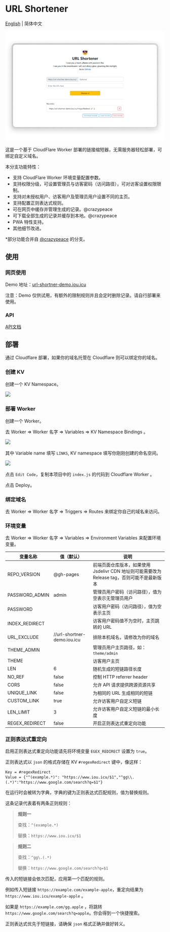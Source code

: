 # URL Shortener

[English](../README.md) | 简体中文

![Demo](Demo.png)

这是一个基于 CloudFlare Worker 部署的链接缩短器，无需服务器轻松部署，可绑定自定义域名。

本分支功能特性：

- 支持 CloudFlare Worker 环境变量配置参数。
- 支持权限分级，可设置管理员与访客密码（访问路径），可对访客设置权限限制。
- 支持对未授权用户、访客用户及管理员用户设置不同的主页。
- 支持配置正则表达式规则。
- 可在网页中缓存并管理生成的记录。@crazypeace
- 可下载全部生成的记录并缓存到本地。@crazypeace
- PWA 特性支持。
- 其他细节改进。

*部分功能合并自 [@crazypeace](https://github.com/crazypeace/Url-Shorten-Worker) 的分支。

## 使用

### 网页使用

Demo 地址：[url-shortner-demo.iou.icu](https://url-shortner-demo.iou.icu/)

注意：Demo 仅供试用，有额外的限制规则并且会定时删除记录。请自行部署来使用。

### API

[API文档](API_zh-hans.md)

## 部署

通过 Cloudflare 部署，如果你的域名托管在 Cloudflare 则可以绑定你的域名。

### 创建 KV

创建一个 KV Namespace。

<img src="https://cdn.jsdelivr.net/npm/imst@0.0.4/20201205232805.png">

### 部署 Worker

创建一个 Worker。

去 Worker => Worker 名字 => Variables => KV Namespace Bindings 。

<img src="https://cdn.jsdelivr.net/npm/imst@0.0.4/20201205232536.png">

其中 Variable name 填写 `LINKS`,  KV namespace 填写你刚刚创建的命名空间。

<img src="https://cdn.jsdelivr.net/npm/imst@0.0.4/20201205232704.png">

点击 `Edit Code`，复制本项目中的 `index.js` 的代码到 Cloudflare Worker 。

点击 Deploy。

### 绑定域名

去 Worker => Worker 名字 => Triggers => Routes 来绑定你自己的域名来访问。

### 环境变量

去 Worker => Worker 名字 => Variables => Environment Variables 来配置环境变量。

| 变量名称       | 值（默认）                | 说明                                                         |
| -------------- | ------------------------- | ------------------------------------------------------------ |
| REPO_VERSION   | @gh-pages                 | 前端页面仓库版本，如果使用 Jsdelivr CDN 地址则可能需要改为 Release tag，否则可能不是最新版本 |
| PASSWORD_ADMIN | admin                     | 管理员用户密码（访问路径），值为空表示无管理员用户           |
| PASSWORD       |                           | 访客用户密码（访问路径），值为空表示主页                     |
| INDEX_REDIRECT |                           | 访客用户密码值不为空时，主页跳转的 URL                       |
| URL_EXCLUDE    | //url-shortner-demo.iou.icu | 排除本机域名，请修改为你的域名                               |
| THEME_ADMIN    |                           | 管理员用户主页路径，如：`theme/admin`                        |
| THEME          |                           | 访客用户主页                                                 |
| LEN            | 6                          | 随机生成的短链路径长度                                       |
| NO_REF         | false                     | 控制 HTTP referrer header                                    |
| CORS           | false                     | 允许 API 请求提供跨源资源共享                                |
| UNIQUE_LINK    | false                     | 为相同的 URL 生成相同的短链                                  |
| CUSTOM_LINK    | true                      | 允许访客用户自定义短链                                       |
| LEN_LIMIT      | 3                         | 允许访客用户自定义短链的最小长度                             |
| REGEX_REDIRECT | false                     | 开启正则表达式重定向功能                                     |

### 正则表达式重定向

启用正则表达式重定向功能请先将环境变量 `EGEX_REDIRECT` 设置为 `true`。

正则表达式以 `json` 的格式存储在 KV `#regexRedirect` 键中，像这样：

```
Key = #regexRedirect
Value = {"^(example.*)": "https://www.iou.icu/$1","^gg\\.(.*)":"https://www.google.com/search?q=$1"}
```
在运行时会被转为字典，字典的键为正则表达式匹配规则，值为替换规则。

这条记录代表着有两条正则规则：

>**规则一**
>
>查找：`^(example.*)`
>
>替换：`https://www.iou.icu/$1`

>**规则二**
>
>查找：`^gg\.(.*)`
>
>替换：`https://www.google.com/search?q=$1`

传入的短链接会依次匹配，应用第一个匹配的规则。

例如传入短链接 `https://example.com/example-apple`，重定向结果为 `https://www.iou.icu/example-apple` 。

如果是 `https://example.com/gg.apple` ，将跳转 ``https://www.google.com/search?q=apple``。你会得到一个快捷搜索。

正则表达式优先于短链接，请确保 `json` 格式正确并做好转义。
